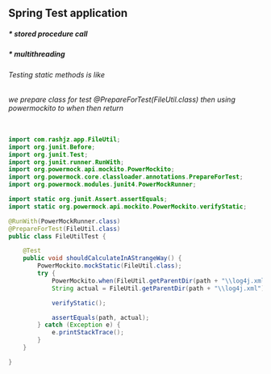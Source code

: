 
## Spring Test application 
##### * stored procedure call
##### * multithreading 

###### Testing static methods is like 
###### we prepare class for test @PrepareForTest(FileUtil.class) then using powermockito to when then return 

```java

import com.rashjz.app.FileUtil;
import org.junit.Before;
import org.junit.Test;
import org.junit.runner.RunWith;
import org.powermock.api.mockito.PowerMockito;
import org.powermock.core.classloader.annotations.PrepareForTest;
import org.powermock.modules.junit4.PowerMockRunner;

import static org.junit.Assert.assertEquals;
import static org.powermock.api.mockito.PowerMockito.verifyStatic;

@RunWith(PowerMockRunner.class)
@PrepareForTest(FileUtil.class)
public class FileUtilTest {

    @Test
    public void shouldCalculateInAStrangeWay() {
        PowerMockito.mockStatic(FileUtil.class);
        try {
            PowerMockito.when(FileUtil.getParentDir(path + "\\log4j.xml")).thenReturn(path);
            String actual = FileUtil.getParentDir(path + "\\log4j.xml");

            verifyStatic();

            assertEquals(path, actual);
        } catch (Exception e) {
            e.printStackTrace();
        }
    }

}

```

